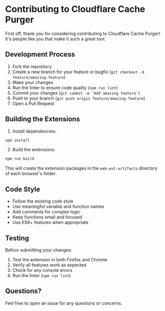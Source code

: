 # Contributing to Cloudflare Cache Purger

First off, thank you for considering contributing to Cloudflare Cache Purger! It's people like you that make it such a great tool.

## Development Process

1. Fork the repository
2. Create a new branch for your feature or bugfix (`git checkout -b feature/amazing-feature`)
3. Make your changes
4. Run the linter to ensure code quality (`npm run lint`)
5. Commit your changes (`git commit -m 'Add amazing feature'`)
6. Push to your branch (`git push origin feature/amazing-feature`)
7. Open a Pull Request

## Building the Extensions

1. Install dependencies:
```bash
npm install
```

2. Build the extensions:
```bash
npm run build
```

This will create the extension packages in the `web-ext-artifacts` directory of each browser's folder.

## Code Style

- Follow the existing code style
- Use meaningful variable and function names
- Add comments for complex logic
- Keep functions small and focused
- Use ES6+ features when appropriate

## Testing

Before submitting your changes:

1. Test the extension in both Firefox and Chrome
2. Verify all features work as expected
3. Check for any console errors
4. Run the linter (`npm run lint`)

## Questions?

Feel free to open an issue for any questions or concerns.
